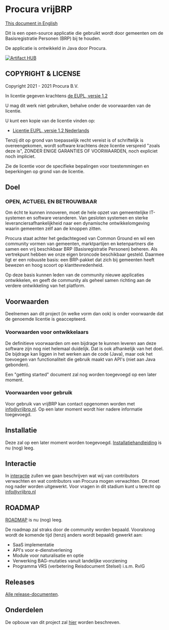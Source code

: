 # Procura vrijBRP

[This document in English](English/README.md)

Dit is een open-source applicatie die gebruikt wordt door gemeenten om
de Basisregistratie Personen (BRP) bij te houden.

De applicatie is ontwikkeld in Java door Procura.

[![Artifact HUB](https://img.shields.io/endpoint?url=https://artifacthub.io/badge/repository/vrijbrp)](https://artifacthub.io/packages/search?repo=vrijbrp)

## COPYRIGHT & LICENSE

Copyright 2021 - 2021 Procura B.V.

In licentie gegeven krachtens [de EUPL, versie 1.2](LICENSE.md)

U mag dit werk niet gebruiken, behalve onder de voorwaarden van de
licentie.

U kunt een kopie van de licentie vinden op:
 - [Licentie EUPL, versie 1.2 Nederlands](https://joinup.ec.europa.eu/sites/default/files/custom-page/attachment/eupl_v1.2_nl.pdf)

Tenzij dit op grond van toepasselijk recht vereist is of schriftelijk
is overeengekomen, wordt software krachtens deze licentie verspreid
"zoals deze is", ZONDER ENIGE GARANTIES OF VOORWAARDEN, noch expliciet
noch impliciet.

Zie de licentie voor de specifieke bepalingen voor toestemmingen en
beperkingen op grond van de licentie.

## Doel

### OPEN, ACTUEEL EN BETROUWBAAR

Om écht te kunnen innoveren, moet de hele opzet van gemeentelijke
IT-systemen en software veranderen. Van gesloten systemen en sterke
leveranciersafhankelijkheid naar een dynamische ontwikkelomgeving
waarin gemeenten zélf aan de knoppen zitten.

Procura staat achter het gedachtegoed van Common Ground en wil een
community vormen van gemeenten, marktpartijen en ketenpartners die
samen een vrij beschikbaar BRP (Basisregistratie Personen) beheren.
Als vertrekpunt hebben we onze eigen broncode beschikbaar gesteld.
Daarmee ligt er een robuuste basis: een BRP-pakket dat zich bij
gemeenten heeft bewezen en hoog scoort op klanttevredenheid.

Op deze basis kunnen leden van de community nieuwe applicaties
ontwikkelen, en geeft de community als geheel samen richting aan de
verdere ontwikkeling van het platform.

## Voorwaarden

Deelnemen aan dit project (in welke vorm dan ook) is onder voorwaarde
dat de genoemde licentie is geaccepteerd.

### Voorwaarden voor ontwikkelaars

De definitieve voorwaarden om een bijdrage te kunnen leveren aan deze
software zijn nog niet helemaal duidelijk. Dat is ook afhankelijk van
het doel.  De bijdrage kan liggen in het werken aan de code (Java),
maar ook het toevoegen van functionaliteit die gebruik maakt van API's
(niet aan Java gebonden).

Een "getting started" document zal nog worden toegevoegd op een later
moment.

### Voorwaarden voor gebruik

Voor gebruik van vrijBRP kan contact opgenomen worden met info@vrijbrp.nl.
Op een later moment wordt hier nadere informatie toegevoegd.

## Installatie

Deze zal op een later moment worden toegevoegd.
[Installatiehandleiding](INSTALL.md) is nu (nog) leeg.

## Interactie

In [interactie](INTERACTION.md) zullen we gaan beschrijven wat wij van
contributors verwachten en wat contributors van Procura mogen verwachten.
Dit moet nog nader worden uitgewerkt. Voor vragen in dit stadium kunt u
terecht op info@vrijbrp.nl

## ROADMAP

[ROADMAP](ROADMAP.md) is nu (nog) leeg.

De roadmap zal straks door de community worden bepaald. Vooralsnog wordt
de komende tijd (tenzij anders wordt bepaald) gewerkt aan:

- SaaS implementatie
- API's voor e-dienstverlening
- Module voor naturalisatie en optie
- Verwerking BAG-mutaties vanuit landelijke voorziening
- Programma VRS (verbetering Reisdocument Stelsel) i.s.m. RvIG

## Releases

[Alle release-documenten](Release/Releases.md).

## Onderdelen

De opbouw van dit project zal [hier](PROJECT.md) worden beschreven.
